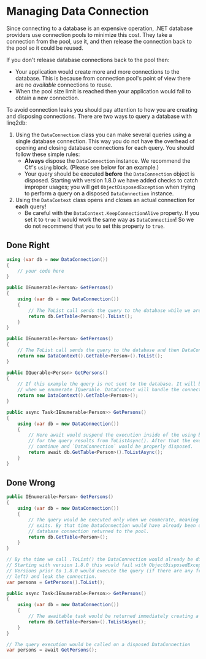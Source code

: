 # Managing Data Connection

Since connecting to a database is an expensive operation, .NET database providers use connection pools to minimize this cost. They take a connection from the pool, use it, and then release the connection back to the pool so it could be reused.

If you don't release database connections back to the pool then:

* Your application would create more and more connections to the database. This is because from connection pool's point of view there are no _available_ connections to reuse.
* When the pool size limit is reached then your application would fail to obtain a new connection.

To avoid connection leaks you should pay attention to how you are creating and disposing connections. There are two ways to query a database with linq2db:

1. Using the `DataConnection` class you can make several queries using a single database connection. This way you do not have the overhead of opening and closing database connections for each query. You should follow these simple rules:
    * **Always** dispose the `DataConnection` instance. We recommend the C#'s `using` block. (Please see below for an example.)
    * Your query should be executed **before** the `DataConnection` object is disposed. Starting with version 1.8.0 we have added checks to catch improper usages; you will get `ObjectDisposedException` when trying to perform a query on a disposed `DataConnection` instance.
2. Using the `DataContext` class opens and closes an actual connection for **each** query!
    * Be careful with the `DataContext.KeepConnectionAlive` property. If you set it to `true` it would work the same way as `DataConnection`! So we do not recommend that you to set this property to `true`.

## Done Right

```cs
using (var db = new DataConnection())
{
    // your code here
}

public IEnumerable<Person> GetPersons()
{
    using (var db = new DataConnection())
    {
        // The ToList call sends the query to the database while we are still in the using block
        return db.GetTable<Person>().ToList();
    }
}

public IEnumerable<Person> GetPersons()
{
    // The ToList call sends the query to the database and then DataContext releases the connection
    return new DataContext().GetTable<Person>().ToList();
}

public IQuerable<Person> GetPersons()
{
    // If this example the query is not sent to the database. It will be executed later
    // when we enumerate IQuerable. DataContext will handle the connection release properly.
    return new DataContext().GetTable<Person>();
}

public async Task<IEnumerable<Person>> GetPersons()
{
    using (var db = new DataConnection())
    {
        // Here await would suspend the execution inside of the using block while waiting 
        // for the query results from ToListAsync(). After that the execution would
        // continue and `DataConnection` would be properly disposed.
        return await db.GetTable<Person>().ToListAsync(); 
    }
}

```

## Done Wrong

```cs
public IEnumerable<Person> GetPersons()
{
    using (var db = new DataConnection())
    {
        // The query would be executed only when we enumerate, meaning after this function
        // exits. By that time DataConnection would have already been disposed and the 
        // database connection returned to the pool.
        return db.GetTable<Person>();
    }
}

// By the time we call .ToList() the DataConnection would already be disposed.
// Starting with version 1.8.0 this would fail with ObjectDisposedException.
// Versions prior to 1.8.0 would execute the query (if there are any free connections
// left) and leak the connection.
var persons = GetPersons().ToList();
```

```cs
public async Task<IEnumerable<Person>> GetPersons()
{
    using (var db = new DataConnection())
    {
        // The awaitable task would be returned immediately creating a race condition.
        return db.GetTable<Person>().ToListAsync();
    }
}

// The query execution would be called on a disposed DataConnection
var persons = await GetPersons();
```
